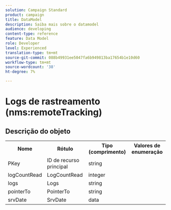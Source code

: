 ```yaml
---
solution: Campaign Standard
product: campaign
title: DataModel
description: Saiba mais sobre o datamodel
audience: developing
content-type: reference
feature: Data Model
role: Developer
level: Experienced
translation-type: tm+mt
source-git-commit: 088b49931ee5047fa6b949813ba17654b1e10d60
workflow-type: tm+mt
source-wordcount: '38'
ht-degree: 7%

---
```



# Logs de rastreamento (nms:remoteTracking)

## Descrição do objeto

<table>
               <tr>
                  <th>Nome</th>
                  <th>Rótulo</th>
                  <th>Tipo (comprimento)</th>
                  <th>Valores de enumeração</th>
               </tr>
               <tr>
                  <td>PKey</td>
                  <td>ID de recurso principal</td>
                  <td>string </td>
                  <td> </td>
               </tr>
               <tr>
                  <td>logCountRead</td>
                  <td>LogCountRead</td>
                  <td>integer </td>
                  <td> </td>
               </tr>
               <tr>
                  <td>logs</td>
                  <td>Logs</td>
                  <td>string </td>
                  <td> </td>
               </tr>
               <tr>
                  <td>pointerTo</td>
                  <td>PointerTo</td>
                  <td>string </td>
                  <td> </td>
               </tr>
               <tr>
                  <td>srvDate</td>
                  <td>SrvDate</td>
                  <td>data </td>
                  <td> </td>
               </tr>
            </table>
